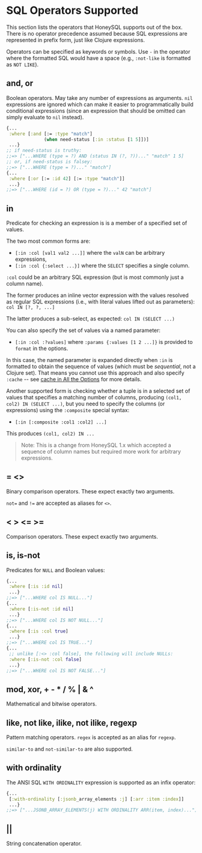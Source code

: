 # SQL Operators Supported

This section lists the operators that HoneySQL supports
out of the box. There is no operator precedence assumed
because SQL expressions are represented in prefix form,
just like Clojure expressions.

Operators can be specified as keywords or symbols. Use
`-` in the operator where the formatted SQL would have
a space (e.g., `:not-like` is formatted as `NOT LIKE`).

## and, or

Boolean operators. May take any number of expressions
as arguments. `nil` expressions are ignored which can
make it easier to programmatically build conditional
expressions (since an expression that should be omitted
can simply evaluate to `nil` instead).

```clojure
{...
 :where [:and [:= :type "match"]
              (when need-status [:in :status [1 5]])]
 ...}
;; if need-status is truthy:
;;=> ["...WHERE (type = ?) AND (status IN (?, ?))..." "match" 1 5]
;; or, if need-status is falsey:
;;=> ["...WHERE (type = ?)..." "match"]
{...
 :where [:or [:= :id 42] [:= :type "match"]]
 ...}
;;=> ["...WHERE (id = ?) OR (type = ?)..." 42 "match"]
```

## in

Predicate for checking an expression is
is a member of a specified set of values.

The two most common forms are:

* `[:in :col [val1 val2 ...]]` where the `valN` can be arbitrary expressions,
* `[:in :col {:select ...}]` where the `SELECT` specifies a single column.

`:col` could be an arbitrary SQL expression (but is most
commonly just a column name).

The former produces an inline vector expression with the
values resolved as regular SQL expressions (i.e., with
literal values lifted out as parameters): `col IN [?, ?, ...]`

The latter produces a sub-select, as expected: `col IN (SELECT ...)`

You can also specify the set of values via a named parameter:

* `[:in :col :?values]` where `:params {:values [1 2 ...]}` is provided to `format` in the options.

In this case, the named parameter is expanded directly when
`:in` is formatted to obtain the sequence of values (which
must be _sequential_, not a Clojure set). That means you
cannot use this approach and also specify `:cache` -- see
[cache in All the Options](options.md#cache) for more details.

Another supported form is checking whether a tuple is in
a selected set of values that specifies a matching number
of columns, producing `(col1, col2) IN (SELECT ...)`, but
you need to specify the columns (or expressions) using the
`:composite` special syntax:

* `[:in [:composite :col1 :col2] ...]`

This produces `(col1, col2) IN ...`

> Note: This is a change from HoneySQL 1.x which accepted a sequence of column names but required more work for arbitrary expressions.

## = <>

Binary comparison operators. These expect exactly
two arguments.

`not=` and `!=` are accepted as aliases for `<>`.

## < > <= >=

Comparison operators. These expect exactly
two arguments.

## is, is-not

Predicates for `NULL` and Boolean values:

```clojure
{...
 :where [:is :id nil]
 ...}
;;=> ["...WHERE col IS NULL..."]
{...
 :where [:is-not :id nil]
 ...}
;;=> ["...WHERE col IS NOT NULL..."]
{...
 :where [:is :col true]
 ...}
;;=> ["...WHERE col IS TRUE..."]
{...
 ;; unlike [:<> :col false], the following will include NULLs:
 :where [:is-not :col false]
 ...}
;;=> ["...WHERE col IS NOT FALSE..."]
```

## mod, xor, + - * / % | & ^

Mathematical and bitwise operators.

## like, not like, ilike, not ilike, regexp

Pattern matching operators. `regex` is accepted
as an alias for `regexp`.

`similar-to` and `not-similar-to` are also supported.

## with ordinality

The ANSI SQL `WITH ORDINALITY` expression is supported as an infix operator:

```clojure
{...
 [:with-ordinality [:jsonb_array_elements :j] [:arr :item :index]]
 ...}
;;=> ["...JSONB_ARRAY_ELEMENTS(j) WITH ORDINALITY ARR(item, index)..."]
```

## ||

String concatenation operator.
